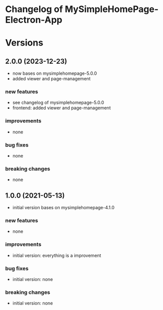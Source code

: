 # Changelog of MySimpleHomePage-Electron-App
 
# Versions

## 2.0.0 (2023-12-23)
- now bases on mysimplehomepage-5.0.0
- added viewer and page-management

### new features
- see changelog of mysimplehomepage-5.0.0
- frontend: added viewer and page-management

### improvements
- none

### bug fixes
- none

### breaking changes
- none


## 1.0.0 (2021-05-13)
- initial version bases on mysimplehomepage-4.1.0

### new features
- none
 
### improvements
- initial version: everything is a improvement
 
### bug fixes
- initial version: none
 
### breaking changes
- initial version: none
